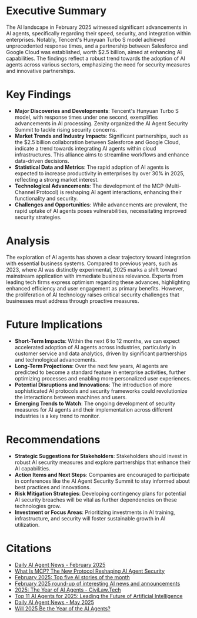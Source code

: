 # Executive Summary
The AI landscape in February 2025 witnessed significant advancements in AI agents, specifically regarding their speed, security, and integration within enterprises. Notably, Tencent's Hunyuan Turbo S model achieved unprecedented response times, and a partnership between Salesforce and Google Cloud was established, worth $2.5 billion, aimed at enhancing AI capabilities. The findings reflect a robust trend towards the adoption of AI agents across various sectors, emphasizing the need for security measures and innovative partnerships.

# Key Findings
- **Major Discoveries and Developments**: Tencent's Hunyuan Turbo S model, with response times under one second, exemplifies advancements in AI processing. Zenity organized the AI Agent Security Summit to tackle rising security concerns.
- **Market Trends and Industry Impacts**: Significant partnerships, such as the $2.5 billion collaboration between Salesforce and Google Cloud, indicate a trend towards integrating AI agents within cloud infrastructures. This alliance aims to streamline workflows and enhance data-driven decisions.
- **Statistical Data and Metrics**: The rapid adoption of AI agents is expected to increase productivity in enterprises by over 30% in 2025, reflecting a strong market interest.
- **Technological Advancements**: The development of the MCP (Multi-Channel Protocol) is reshaping AI agent interactions, enhancing their functionality and security.
- **Challenges and Opportunities**: While advancements are prevalent, the rapid uptake of AI agents poses vulnerabilities, necessitating improved security strategies.

# Analysis
The exploration of AI agents has shown a clear trajectory toward integration with essential business systems. Compared to previous years, such as 2023, where AI was distinctly experimental, 2025 marks a shift toward mainstream application with immediate business relevance. Experts from leading tech firms express optimism regarding these advances, highlighting enhanced efficiency and user engagement as primary benefits. However, the proliferation of AI technology raises critical security challenges that businesses must address through proactive measures.

# Future Implications
- **Short-Term Impacts**: Within the next 6 to 12 months, we can expect accelerated adoption of AI agents across industries, particularly in customer service and data analytics, driven by significant partnerships and technological advancements.
- **Long-Term Projections**: Over the next few years, AI agents are predicted to become a standard feature in enterprise activities, further optimizing processes and enabling more personalized user experiences.
- **Potential Disruptions and Innovations**: The introduction of more sophisticated AI protocols and security frameworks could revolutionize the interactions between machines and users.
- **Emerging Trends to Watch**: The ongoing development of security measures for AI agents and their implementation across different industries is a key trend to monitor.

# Recommendations
- **Strategic Suggestions for Stakeholders**: Stakeholders should invest in robust AI security measures and explore partnerships that enhance their AI capabilities.
- **Action Items and Next Steps**: Companies are encouraged to participate in conferences like the AI Agent Security Summit to stay informed about best practices and innovations.
- **Risk Mitigation Strategies**: Developing contingency plans for potential AI security breaches will be vital as further dependencies on these technologies grow.
- **Investment or Focus Areas**: Prioritizing investments in AI training, infrastructure, and security will foster sustainable growth in AI utilization.

# Citations
- [Daily AI Agent News - February 2025](https://aiagentstore.ai/ai-agent-news/2025-february)
- [What Is MCP? The New Protocol Reshaping AI Agent Security](https://securityboulevard.com/2025/05/what-is-mcp-the-new-protocol-reshaping-ai-agent-security)
- [February 2025: Top five AI stories of the month](https://www.fintechfutures.com/ai-in-fintech/february-2025-top-five-ai-stories-of-the-month)
- [February 2025 round-up of interesting AI news and announcements](https://nationalcentreforai.jiscinvolve.org/wp/2025/03/03/february-2025-round-up-of-interesting-ai-news-and-announcements)
- [2025: The Year of AI Agents - CiviLaw.Tech](https://civilaw.tech/index.php/our-work/9-news/43-2025-the-year-of-ai-agents)
- [Top 11 AI Agents for 2025: Leading the Future of Artificial Intelligence](https://www.techwrix.com/top-11-ai-agents-for-2025-leading-the-future-of-artificial-intelligence)
- [Daily AI Agent News - May 2025](https://aiagentstore.ai/ai-agent-news/2025-may)
- [Will 2025 Be the Year of the AI Agents?](https://internationalbanker.com/technology/will-2025-be-the-year-of-the-ai-agents)